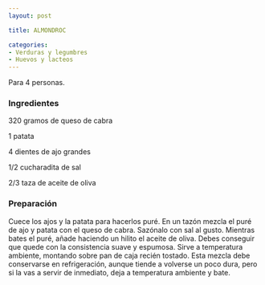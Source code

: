 ```yaml
---
layout: post

title: ALMONDROC

categories:
- Verduras y legumbres
- Huevos y lacteos
---
```

Para 4 personas.

<h3>Ingredientes</h3>

320 gramos de queso de cabra

1 patata

4 dientes de ajo grandes

1/2 cucharadita de sal

2/3 taza de aceite de oliva

<h3>Preparación</h3>

Cuece los ajos y la patata para hacerlos puré. En un tazón mezcla el puré de ajo y patata con el queso de cabra. Sazónalo con sal al gusto. Mientras bates el puré, añade haciendo un hilito el aceite de oliva. Debes conseguir que quede con la consistencia suave y espumosa. Sirve a temperatura ambiente, montando sobre pan de caja recién tostado. Esta mezcla debe conservarse en refrigeración, aunque tiende a volverse un poco dura, pero si la vas a servir de inmediato, deja a temperatura ambiente y bate.